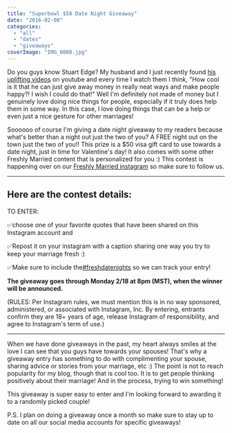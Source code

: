 ```yaml
---
title: "Superbowl $50 Date Night Giveaway"
date: "2016-02-08"
categories: 
  - "all"
  - "dates"
  - "giveaways"
coverImage: "IMG_0080.jpg"
---
```


Do you guys know Stuart Edge? My husband and I just recently found [his uplifting videos](https://www.youtube.com/user/stuartedge) on youtube and every time I watch them I think, "How cool is it that he can just give away money in really neat ways and make people happy?! I wish I could do that!" Well I'm definitely not made of money but I genuinely love doing nice things for people, especially if it truly does help them in some way. In this case, I love doing things that can be a help or even just a nice gesture for other marriages!

Soooooo of course I'm giving a date night giveaway to my readers because what's better than a night out just the two of you? A FREE night out on the town just the two of you!! This prize is a $50 visa gift card to use towards a date night, just in time for Valentine's day! It also comes with some other Freshly Married content that is personalized for you :) This contest is happening over on our [Freshly Married instagram](https://www.instagram.com/freshlymarried/) so make sure to follow us.

* * *

## Here are the contest details:

TO ENTER:

✅choose one of your favorite quotes that have been shared on this Instagram account and

✅Repost it on your instagram with a caption sharing one way you try to keep your marriage fresh :)

✅Make sure to include the[#freshdatenights](https://www.instagram.com/explore/tags/freshdatenights/) so we can track your entry!

  
**The giveaway goes through Monday 2/18 at 8pm (MST), when the winner will be announced.**

  
(RULES: Per Instagram rules, we must mention this is in no way sponsored, administered, or associated with Instagram, Inc. By entering, entrants confirm they are 18+ years of age, release Instagram of responsibility, and agree to Instagram's term of use.)

* * *

When we have done giveaways in the past, my heart always smiles at the love I can see that you guys have towards your spouses! That's why a giveaway entry has something to do with complimenting your spouse, sharing advice or stories from your marriage, etc :) The point is not to reach popularity for my blog, though that is cool too. It is to get people thinking positively about their marriage! And in the process, trying to win something!

This giveaway is super easy to enter and I'm looking forward to awarding it to a randomly picked couple!

P.S. I plan on doing a giveaway once a month so make sure to stay up to date on all our social media accounts for specific giveaways!

